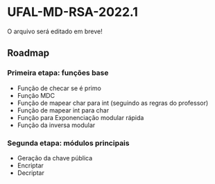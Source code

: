 # UFAL-MD-RSA-2022.1
O arquivo será editado em breve!

## Roadmap
### Primeira etapa: funções base
- Função de checar se é primo
- Função MDC
- Função de mapear char para int (seguindo as regras do professor)
- Função de mapear int para char
- Função para Exponenciação modular rápida
- Função da inversa modular
### Segunda etapa: módulos principais
- Geração da chave pública
- Encriptar
- Decriptar
